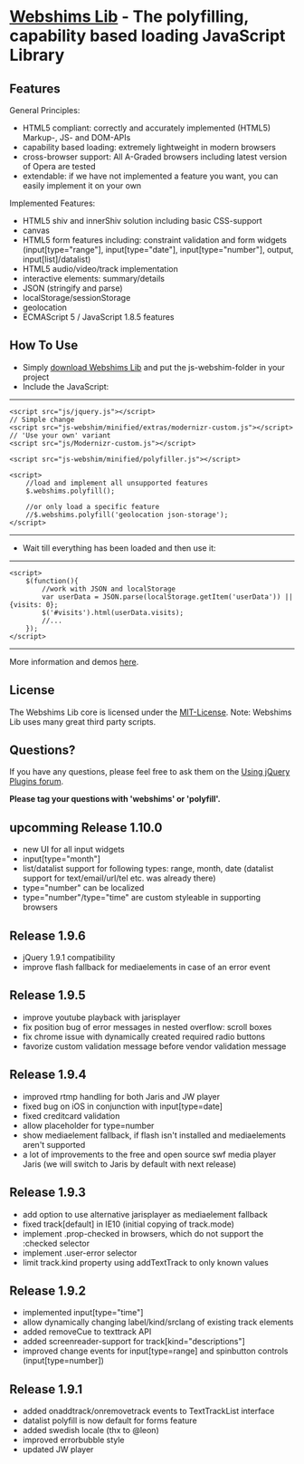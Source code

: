 [Webshims Lib](http://aFarkas.github.com/webshim/demos/index.html) - The polyfilling, capability based loading JavaScript Library
================================

Features
------------------

General Principles:

* HTML5 compliant: correctly and accurately implemented (HTML5) Markup-, JS- and DOM-APIs  
* capability based loading: extremely lightweight in modern browsers
* cross-browser support: All A-Graded browsers including latest version of Opera are tested
* extendable: if we have not implemented a feature you want, you can easily implement it on your own

Implemented Features:

* HTML5 shiv and innerShiv solution including basic CSS-support
* canvas
* HTML5 form features including: constraint validation and form widgets (input[type="range"], input[type="date"], input[type="number"], output, input[list]/datalist)
* HTML5 audio/video/track implementation
* interactive elements: summary/details
* JSON (stringify and parse)
* localStorage/sessionStorage
* geolocation
* ECMAScript 5 / JavaScript 1.8.5 features 


How To Use
------------------

* Simply [download Webshims Lib](https://github.com/aFarkas/webshim/downloads) and put the js-webshim-folder in your project
* Include the JavaScript:

---------------
	<script src="js/jquery.js"></script>
	// Simple change
	<script src="js-webshim/minified/extras/modernizr-custom.js"></script> 
	// 'Use your own' variant
	<script src="js/Modernizr-custom.js"></script> 

	<script src="js-webshim/minified/polyfiller.js"></script> 

	<script> 
		//load and implement all unsupported features 
		$.webshims.polyfill();
		
		//or only load a specific feature
		//$.webshims.polyfill('geolocation json-storage');
	</script>
---------------

* Wait till everything has been loaded and then use it:

--------------
	<script> 
		$(function(){
			//work with JSON and localStorage 
			var userData = JSON.parse(localStorage.getItem('userData')) || {visits: 0};
			$('#visits').html(userData.visits);
			//...
		});
	</script>
--------------

More information and demos [here](http://aFarkas.github.com/webshim/demos/index.html).


License
---------------------------------------

The Webshims Lib core is licensed under the [MIT-License](http://aFarkas.github.com/webshim/MIT-LICENSE.txt). Note: Webshims Lib uses many great third party scripts.



Questions?
----------

If you have any questions, please feel free to ask them on the [Using jQuery Plugins
forum](http://forum.jquery.com/using-jquery-plugins).

**Please tag your questions with 'webshims' or 'polyfill'.**


upcomming Release 1.10.0
----------

- new UI for all input widgets
- input[type="month"]
- list/datalist support for following types: range, month, date (datalist support for text/email/url/tel etc. was already there)
- type="number" can be localized
- type="number"/type="time" are custom styleable in supporting browsers

Release 1.9.6
----------

- jQuery 1.9.1 compatibility
- improve flash fallback for mediaelements in case of an error event

Release 1.9.5
----------

- improve youtube playback with jarisplayer
- fix position bug of error messages in nested overflow: scroll boxes
- fix chrome issue with dynamically created required radio buttons
- favorize custom validation message before vendor validation message


Release 1.9.4
----------

- improved rtmp handling for both Jaris and JW player
- fixed bug on iOS in conjunction with input[type=date]
- fixed creditcard validation
- allow placeholder for type=number
- show mediaelement fallback, if flash isn't installed and mediaelements aren't supported
- a lot of improvements to the free and open source swf media player Jaris (we will switch to Jaris by default with next release)


Release 1.9.3
----------

- add option to use alternative jarisplayer as mediaelement fallback
- fixed track[default] in IE10 (initial copying of track.mode)
- implement .prop-checked in browsers, which do not support the :checked selector
- implement .user-error selector
- limit track.kind property using addTextTrack to only known values

Release 1.9.2
----------

- implemented input[type="time"]
- allow dynamically changing label/kind/srclang of existing track elements
- added removeCue to texttrack API
- added screenreader-support for track[kind="descriptions"]
- improved change events for input[type=range] and spinbutton controls (input[type=number])

Release 1.9.1
----------

- added onaddtrack/onremovetrack events to TextTrackList interface
- datalist polyfill is now default for forms feature
- added swedish locale (thx to @leon)
- improved errorbubble style
- updated JW player
